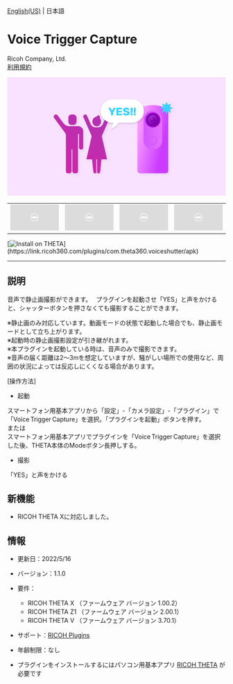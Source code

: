 [English(US)](README.md) | 日本語

# Voice Trigger Capture
Ricoh Company, Ltd.  
[利用規約](https://theta360.com/en/legal/terms_of_use_plugins/)

<div align="center">
 <img src="1.png">
 <table>
  <tr>
   <td><img src="../../resources/common/img/noimg.png"></td>
   <td><img src="../../resources/common/img/noimg.png"></td>
   <td><img src="../../resources/common/img/noimg.png"></td>
   <td><img src="../../resources/common/img/noimg.png"></td>
  </tr>
 </table>
</div>

[![Install on THETA](https://assets.ricoh360.com/image/upload/v1/front/theta/install-button.svg?)](https://link.ricoh360.com/plugins/com.theta360.voiceshutter/apk)

***

## 説明
音声で静止画撮影ができます。   
プラグインを起動させ「YES」と声をかけると、シャッターボタンを押さなくても撮影することができます。   

※静止画のみ対応しています。動画モードの状態で起動した場合でも、静止画モードとして立ち上がります。   
※起動時の静止画撮影設定が引き継がれます。   
※本プラグインを起動している時は、音声のみで撮影できます。   
※音声の届く距離は2～3mを想定していますが、騒がしい場所での使用など、周囲の状況によっては反応しにくくなる場合があります。   

[操作方法]   

- 起動  

スマートフォン用基本アプリから「設定」-「カメラ設定」-「プラグイン」で「Voice Trigger Capture」を選択。「プラグインを起動」ボタンを押す。   
または   
スマートフォン用基本アプリでプラグインを「Voice Trigger Capture」を選択した後、THETA本体のModeボタン長押しする。   

- 撮影  

「YES」と声をかける  

## 新機能
- RICOH THETA Xに対応しました。

## 情報
  * 更新日：2022/5/16
  * バージョン：1.1.0
  * 要件：
    * RICOH THETA X （ファームウェア バージョン 1.00.2）
    * RICOH THETA Z1 （ファームウェア バージョン 2.00.1）
    * RICOH THETA V （ファームウェア バージョン 3.70.1）
  * サポート：[RICOH Plugins](https://support.theta360.com/ja/)
  * 年齢制限：なし

* プラグインをインストールするにはパソコン用基本アプリ [RICOH THETA](https://theta360.com/ja/about/application/pc.html#app-detail-01) が必要です
